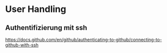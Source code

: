 
# User Handling

## Authentifizierung mit ssh

https://docs.github.com/en/github/authenticating-to-github/connecting-to-github-with-ssh


